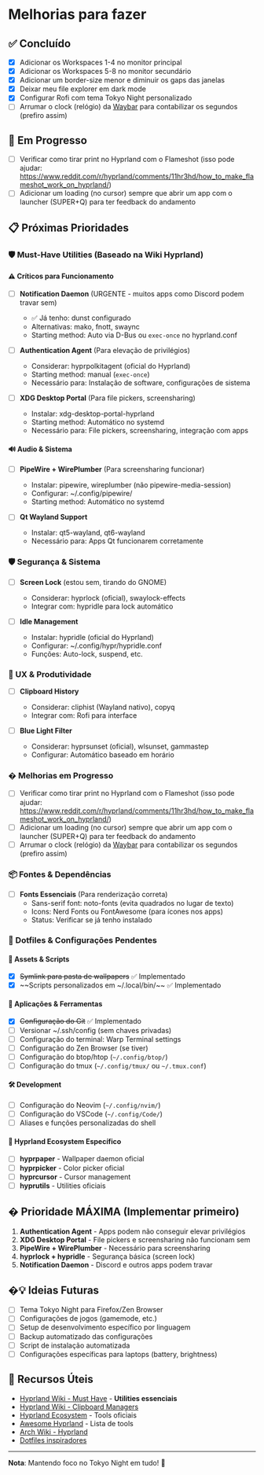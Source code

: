 # Melhorias para fazer

## ✅ Concluído

- [X] Adicionar os Workspaces 1-4 no monitor principal
- [X] Adicionar os Workspaces 5-8 no monitor secundário
- [X] Adicionar um border-size menor e diminuir os gaps das janelas
- [X] Deixar meu file explorer em dark mode
- [X] Configurar Rofi com tema Tokyo Night personalizado
- [ ] Arrumar o clock (relógio) da [Waybar](./waybar/) para contabilizar os segundos (prefiro assim)

## 🔧 Em Progresso

- [ ] Verificar como tirar print no Hyprland com o Flameshot (isso pode ajudar: <https://www.reddit.com/r/hyprland/comments/11hr3hd/how_to_make_flameshot_work_on_hyprland/>)
- [ ] Adicionar um loading (no cursor) sempre que abrir um app com o launcher (SUPER+Q) para ter feedback do andamento

## 📋 Próximas Prioridades

### 🛡️ Must-Have Utilities (Baseado na Wiki Hyprland)

#### ⚠️ Críticos para Funcionamento

- [ ] **Notification Daemon** (URGENTE - muitos apps como Discord podem travar sem)
  - ✅ Já tenho: dunst configurado
  - Alternativas: mako, fnott, swaync
  - Starting method: Auto via D-Bus ou `exec-once` no hyprland.conf

- [ ] **Authentication Agent** (Para elevação de privilégios)
  - Considerar: hyprpolkitagent (oficial do Hyprland)
  - Starting method: manual (`exec-once`)
  - Necessário para: Instalação de software, configurações de sistema

- [ ] **XDG Desktop Portal** (Para file pickers, screensharing)
  - Instalar: xdg-desktop-portal-hyprland
  - Starting method: Automático no systemd
  - Necessário para: File pickers, screensharing, integração com apps

#### 🔊 Audio & Sistema

- [ ] **PipeWire + WirePlumber** (Para screensharing funcionar)
  - Instalar: pipewire, wireplumber (não pipewire-media-session)
  - Configurar: ~/.config/pipewire/
  - Starting method: Automático no systemd

- [ ] **Qt Wayland Support**
  - Instalar: qt5-wayland, qt6-wayland
  - Necessário para: Apps Qt funcionarem corretamente

### 🛡️ Segurança & Sistema

- [ ] **Screen Lock** (estou sem, tirando do GNOME)
  - Considerar: hyprlock (oficial), swaylock-effects
  - Integrar com: hypridle para lock automático
  
- [ ] **Idle Management**
  - Instalar: hypridle (oficial do Hyprland)
  - Configurar: ~/.config/hypr/hypridle.conf
  - Funções: Auto-lock, suspend, etc.

### 🎨 UX & Produtividade  

- [ ] **Clipboard History**
  - Considerar: cliphist (Wayland nativo), copyq
  - Integrar com: Rofi para interface
  
- [ ] **Blue Light Filter**
  - Considerar: hyprsunset (oficial), wlsunset, gammastep
  - Configurar: Automático baseado em horário

### � Melhorias em Progresso

- [ ] Verificar como tirar print no Hyprland com o Flameshot (isso pode ajudar: <https://www.reddit.com/r/hyprland/comments/11hr3hd/how_to_make_flameshot_work_on_hyprland/>)
- [ ] Adicionar um loading (no cursor) sempre que abrir um app com o launcher (SUPER+Q) para ter feedback do andamento
- [ ] Arrumar o clock (relógio) da [Waybar](./waybar/) para contabilizar os segundos (prefiro assim)

### 📦 Fontes & Dependências

- [ ] **Fonts Essenciais** (Para renderização correta)
  - Sans-serif font: noto-fonts (evita quadrados no lugar de texto)
  - Icons: Nerd Fonts ou FontAwesome (para ícones nos apps)
  - Status: Verificar se já tenho instalado

### 🔗 Dotfiles & Configurações Pendentes

#### 📁 Assets & Scripts

- [X] ~~Symlink para pasta de wallpapers~~ ✅ Implementado
- [X] ~~Scripts personalizados em ~/.local/bin/~~ ✅ Implementado

#### 🔧 Aplicações & Ferramentas

- [X] ~~Configuração do Git~~ ✅ Implementado
- [ ] Versionar ~/.ssh/config (sem chaves privadas)
- [ ] Configuração do terminal: Warp Terminal settings
- [ ] Configuração do Zen Browser (se tiver)
- [ ] Configuração do btop/htop (`~/.config/btop/`)
- [ ] Configuração do tmux (`~/.config/tmux/` ou `~/.tmux.conf`)

#### 🛠️ Development

- [ ] Configuração do Neovim (`~/.config/nvim/`)
- [ ] Configuração do VSCode (`~/.config/Code/`)
- [ ] Aliases e funções personalizadas do shell

#### 🎯 Hyprland Ecosystem Específico

- [ ] **hyprpaper** - Wallpaper daemon oficial
- [ ] **hyprpicker** - Color picker oficial  
- [ ] **hyprcursor** - Cursor management
- [ ] **hyprutils** - Utilities oficiais

## � Prioridade MÁXIMA (Implementar primeiro)

1. **Authentication Agent** - Apps podem não conseguir elevar privilégios
2. **XDG Desktop Portal** - File pickers e screensharing não funcionam sem
3. **PipeWire + WirePlumber** - Necessário para screensharing
4. **hyprlock + hypridle** - Segurança básica (screen lock)
5. **Notification Daemon** - Discord e outros apps podem travar

## �💡 Ideias Futuras

- [ ] Tema Tokyo Night para Firefox/Zen Browser
- [ ] Configurações de jogos (gamemode, etc.)
- [ ] Setup de desenvolvimento específico por linguagem
- [ ] Backup automatizado das configurações
- [ ] Script de instalação automatizada
- [ ] Configurações específicas para laptops (battery, brightness)

## 🔗 Recursos Úteis

- [Hyprland Wiki - Must Have](https://wiki.hypr.land/Useful-Utilities/Must-have/) - **Utilities essenciais**
- [Hyprland Wiki - Clipboard Managers](https://wiki.hypr.land/Useful-Utilities/Clipboard-Managers/)
- [Hyprland Ecosystem](https://wiki.hypr.land/Hypr-Ecosystem/) - Tools oficiais
- [Awesome Hyprland](https://github.com/hyprland-community/awesome-hyprland) - Lista de tools
- [Arch Wiki - Hyprland](https://wiki.archlinux.org/title/Hyprland)
- [Dotfiles inspiradores](https://github.com/topics/dotfiles)

---

**Nota**: Mantendo foco no Tokyo Night em tudo! 🌃
